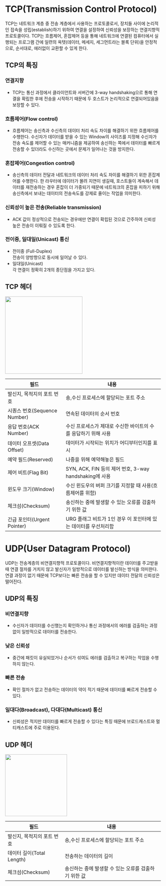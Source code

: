 # TCP(Transmission Control Protocol)
<P>TCP는 네트워크 계층 중 전송 계층에서 사용하는 프로토콜로서, 장치들 사이에 논리적인 접속을 성립(establish)하기 위하여 연결을 설정하여 신뢰성을 보장하는 연결지향적 프로토콜이다. TCP는 흐름제어, 혼잡제어 등을 통해 네트워크에 연결된 컴퓨터에서 실행되는 프로그램 간에 일련의 옥텟(데이터, 메세지, 세그먼트라는 블록 단위)을 안정적으로, 순서대로, 에러없이 교환할 수 있게 한다.</P>

## TCP의 특징
 ### 연결지향
  - TCP는 통신 과정에서 클라이언트와 서버간에 3-way handshaking으르 통해 연결을 확립한 후에 전송을 시작하기 때문에 두 호스트가 논리적으로 연결되어있음을 보장할 수 있다. 
 ### 흐름제어(Flow control)
  - 흐름제어는 송신측과 수신측의 데이터 처리 속도 차이를 해결하기 위한 흐름제어를 수행한다. 수신자가 데이터를 받을 수 있는 Window의 사이즈를 지정해 수신자가 전송 속도를 제어할 수 있는 매커니즘을 제공하여 송신하는 쪽에서 데이터를 빠르게 전송할 수 있더라도 수신하는 곳에서 문제가 일어나는 것을 방지한다.
 ### 혼잡제어(Congestion control)
  - 송신측의 데이터 전달과 네트워크의 데이터 처리 속도 차이를 해결하기 위한 혼잡제어를 수행한다. 한 라우터에 데이터가 몰려 지연이 생길때, 호스트들이 계속해서 데이터를 재전송하는 경우 혼잡이 더 가중되기 때문에 네트워크의 혼잡을 피하기 위해 송신측에서 보내는 데이터의 전송속도를 강제로 줄이는 작업을 의미한다.
 ### 신뢰성이 높은 전송(Reliable transmission)
  - ACK 값이 정상적으로 전송되는 경우에만 연결이 확립된 것으로 간주하여 신뢰성 높은 전송이 이뤄질 수 있도록 한다.
 ### 전이중, 일대일(Unicast) 통신
  - 전이중 (Full-Duplex)<br>
    전송이 양방향으로 동시에 일어날 수 있다.
  - 일대일(Unicast)<br>
    각 연결이 정확히 2개의 종단점을 가지고 있다.

## TCP 헤더
<img src="https://t1.daumcdn.net/cfile/tistory/215E874552342E7319" height=250px>


|필드|내용|
|-|-|
|발신지, 목적지의 포트 번호|송,수신 프로세스에 할당되는 포트 주소|
|시퀀스 번호(Sequence Number)|연속된 데이터의 순서 번호|
|응답 번호(ACK Number)|수신 프로세스가 제대로 수신한 바이트의 수를 응답하기 위해 사용|
|데이터 오프셋(Data Offset)|데이터가 시작되는 위치가 어디부터인지를 표시	|
|예약 필드(Reserved)|나중을 위해 예약해놓은 필드|
|제어 비트(Flag Bit)|SYN, ACK, FIN 등의 제어 번호, 3-way handshaking에 사용|
|윈도우 크기(Window)|수신 윈도우의 버퍼 크기를 지정할 때 사용(흐름제어를 위함)|
|체크섬(Checksum)|송신하는 중에 발생할 수 있는 오류를 검출하기 위한 값|
|긴급 포인터(Urgent Pointer)| URG 플래그 비트가 1인 경우 이 포인터에 있는 데이터를 우선처리함|

    
# UDP(User Datagram Protocol)
<p>UDP는 전송계층의 비연결지향적 프로토콜이다. 비연결지향적이란 데이터를 주고받을 때 연결 절차를 거치지 않고 발신자가 일방적으로 데이터를 발신하는 방식을 의미한다. 연결 과정이 없기 때문에 TCP보다는 빠른 전송을 할 수 있지만 데이터 전달의 신뢰성은 떨어진다.</p>

## UDP의 특징
 ### 비연결지향
  - 수신자가 데이터를 수신했는지 확인하거나 통신 과정에서의 에러를 검출하는 과정 없이 일방적으로 데이터를 전송한다.
 ### 낮은 신뢰성
  - 중간에 패킷이 유실되었거나 순서가 섞여도 에러를 검출하고 복구하는 작업을 수행하지 않는다. 
 ### 빠른 전송
  - 확인 절차가 없고 전송하는 데이터의 약이 적기 때문에 데이터를 빠르게 전송할 수 있다.
 ### 일대다(Broadcast), 다대다(Multicast) 통신
  - 신뢰성은 적지만 데이터를 빠르게 전송할 수 있다는 특징 때문에 브로드캐스트와 멀티캐스트에 주로 이용된다.

 
## UDP 헤더
<img src="https://images.velog.io/images/hahahaa8642/post/2e0e1cf7-5120-4533-a792-ba5d907830fc/272A5A385759267B36.png" height=200px>

|필드|내용|
|-|-|
|발신지, 목적지의 포트 번호|송,수신 프로세스에 할당되는 포트 주소|
|데이터 길이(Total Length)|전송하는 데이터의 길이|
|체크섬(Checksum)|송신하는 중에 발생할 수 있는 오류를 검출하기 위한 값|